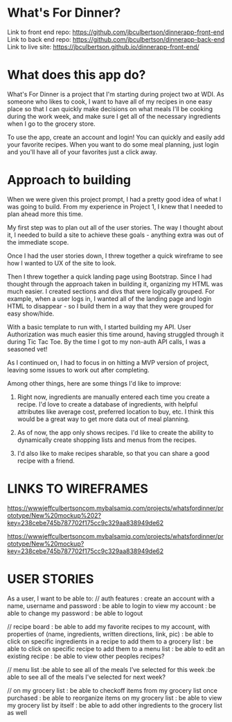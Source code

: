 # What's For Dinner?

Link to front end repo: https://github.com/jbculbertson/dinnerapp-front-end
Link to back end repo: https://github.com/jbculbertson/dinnerapp-back-end
Link to live site: https://jbculbertson.github.io/dinnerapp-front-end/



# What does this app do?
What's For Dinner is a project that I'm starting during project two at WDI.  As someone who likes to cook, I want to have all of my recipes in one easy place so that I can quickly make decisions on what meals I'll be cooking during the work week, and make sure I get all of the necessary ingredients when I go to the grocery store.

To use the app, create an account and login!  You can quickly and easily add your favorite recipes.  When you want to do some meal planning, just login and you'll have all of your favorites just a click away.


# Approach to building
When we were given this project prompt, I had a pretty good idea of what I was going to build.  From my experience in Project 1, I knew that I needed to plan ahead more this time.

My first step was to plan out all of the user stories. The way I thought about it, I needed to build a site to achieve these goals - anything extra was out of the immediate scope.

Once I had the user stories down, I threw together a quick wireframe to see how I wanted to UX of the site to look.

Then I threw together a quick landing page using Bootstrap.  Since I had thought through the approach taken in building it, organizing my HTML was much easier.  I created sections and divs that were logically grouped.  For example, when a user logs in, I wanted all of the landing page and login HTML to disappear - so I build them in a way that they were grouped for easy show/hide.

With a basic template to run with, I started building my API.  User Authorization was much easier this time around, having struggled through it during Tic Tac Toe.  By the time I got to my non-auth API calls, I was a seasoned vet!

As I continued on, I had to focus in on hitting a MVP version of project, leaving some issues to work out after completing.

Among other things, here are some things I'd like to improve:

1.  Right now, ingredients are manually entered each time you create a recipe.  I'd love to create a database of ingredients, with helpful attributes like average cost, preferred location to buy, etc.  I think this would be a great way to get more data out of meal planning.

2.  As of now, the app only shows recipes.  I'd like to create the ability to dynamically create shopping lists and menus from the recipes.

3.  I'd also like to make recipes sharable, so that you can share a good recipe with a friend.


# LINKS TO WIREFRAMES
https://wwwjeffculbertsoncom.mybalsamiq.com/projects/whatsfordinner/prototype/New%20mockup%202?key=238cebe745b787702f175cc9c329aa838949de62

https://wwwjeffculbertsoncom.mybalsamiq.com/projects/whatsfordinner/prototype/New%20mockup?key=238cebe745b787702f175cc9c329aa838949de62

# USER STORIES
As a user, I want to be able to:
// auth features
: create an account with a name, username and password
: be able to login to view my account
: be able to change my password
: be able to logout

// recipe board
: be able to add my favorite recipes to my account, with properties of (name, ingredients, written directions, link, pic)
: be able to click on specific ingredients in a recipe to add them to a grocery list
: be able to click on specific recipe to add them to a menu list
: be able to edit an existing recipe
: be able to view other peoples recipes?

// menu list
:be able to see all of the meals I’ve selected for this week
:be able to see all of the meals I’ve selected for next week?

// on my grocery list
: be able to checkoff items from my grocery list once purchased
: be able to reorganize items on my grocery list
: be able to view my grocery list by itself
: be able to add other ingredients to the grocery list as well
